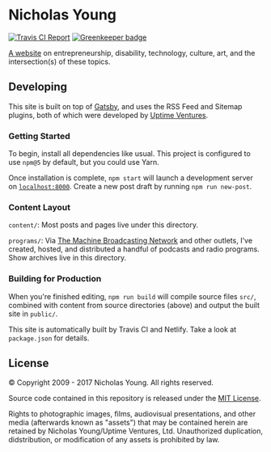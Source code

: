 # Nicholas Young

[![Travis CI
Report](https://api.travis-ci.org/nicholaswyoung/www.svg?branch=master)](https://travis-ci.org/nicholaswyoung/www/)
[![Greenkeeper badge](https://badges.greenkeeper.io/nicholaswyoung/www.svg)](https://greenkeeper.io/)

[A website](https://www.nicholaswyoung.com) on entrepreneurship, disability, technology, culture, art, and the intersection(s) of these topics.

## Developing

This site is built on top of [Gatsby](https://www.gatsbyjs.org), and uses the RSS Feed and Sitemap plugins, both of which were developed by [Uptime Ventures](https://uptime.ventures).

### Getting Started

To begin, install all dependencies like usual. This project is configured to use `npm@5` by default, but you could use Yarn.

Once installation is complete, `npm start` will launch a development server on [`localhost:8000`](http://localhost:8000). Create a new post draft by running `npm run new-post`.

### Content Layout

`content/`: Most posts and pages live under this directory.

`programs/`: Via [The Machine Broadcasting Network](https://www.nicholaswyoung.com/topics/the-machine/) and other outlets, I've created, hosted, and distributed a handful of podcasts and radio programs. Show archives live in this directory.

### Building for Production

When you're finished editing, `npm run build` will compile source files `src/`, combined with content from source directories (above) and output the built site in `public/`.

This site is automatically built by Travis CI and Netlify. Take a look at `package.json` for details.

## License

&copy; Copyright 2009 - 2017 Nicholas Young. All rights reserved.

Source code contained in this repository is released under the [MIT License](https://opensource.org/licenses/MIT).

Rights to photographic images, films, audiovisual presentations, and other media (afterwards known as "assets") that may be contained herein are retained by Nicholas Young/Uptime Ventures, Ltd. Unauthorized duplication, didstribution, or modification of any assets is prohibited by law.
